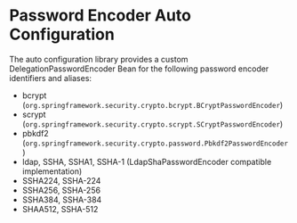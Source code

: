 # Password Encoder Auto Configuration

The auto configuration library provides a custom DelegationPasswordEncoder Bean 
for the following password encoder identifiers and aliases:
- bcrypt (`org.springframework.security.crypto.bcrypt.BCryptPasswordEncoder`)
- scrypt (`org.springframework.security.crypto.scrypt.SCryptPasswordEncoder`)
- pbkdf2 (`org.springframework.security.crypto.password.Pbkdf2PasswordEncoder`)
- ldap, SSHA, SSHA1, SSHA-1 (LdapShaPasswordEncoder compatible implementation)
- SSHA224, SSHA-224
- SSHA256, SSHA-256
- SSHA384, SSHA-384
- SHAA512, SSHA-512